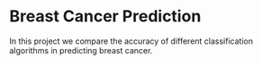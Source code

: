 # Breast Cancer Prediction

In this project we compare the accuracy of different classification algorithms in predicting breast cancer.
